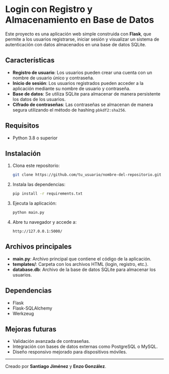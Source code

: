 # Login con Registro y Almacenamiento en Base de Datos

Este proyecto es una aplicación web simple construida con **Flask**, que permite a los usuarios registrarse, iniciar sesión y visualizar un sistema de autenticación con datos almacenados en una base de datos SQLite.

## Características

- **Registro de usuario**: Los usuarios pueden crear una cuenta con un nombre de usuario único y contraseña.
- **Inicio de sesión**: Los usuarios registrados pueden acceder a la aplicación mediante su nombre de usuario y contraseña.
- **Base de datos**: Se utiliza SQLite para almacenar de manera persistente los datos de los usuarios.
- **Cifrado de contraseñas**: Las contraseñas se almacenan de manera segura utilizando el método de hashing `pbkdf2:sha256`.

## Requisitos

- Python 3.8 o superior

## Instalación

1. Clona este repositorio:
   ```bash
   git clone https://github.com/tu_usuario/nombre-del-repositorio.git
   ```

2. Instala las dependencias:
   ```bash
   pip install -r requirements.txt
   ```

3. Ejecuta la aplicación:
   ```bash
   python main.py
   ```

4. Abre tu navegador y accede a:
   ```
   http://127.0.0.1:5000/
   ```

## Archivos principales

- **main.py**: Archivo principal que contiene el código de la aplicación.
- **templates/**: Carpeta con los archivos HTML (login, registro, etc.).
- **database.db**: Archivo de la base de datos SQLite para almacenar los usuarios.

## Dependencias

- Flask
- Flask-SQLAlchemy
- Werkzeug

## Mejoras futuras

- Validación avanzada de contraseñas.
- Integración con bases de datos externas como PostgreSQL o MySQL.
- Diseño responsivo mejorado para dispositivos móviles.

---

Creado por **Santiago Jiménez** y **Enzo González**.
